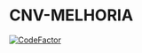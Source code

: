 # CNV-MELHORIA

[![CodeFactor](https://www.codefactor.io/repository/github/barcelosrui/newopennebula/badge)](https://www.codefactor.io/repository/github/barcelosrui/newopennebula)
